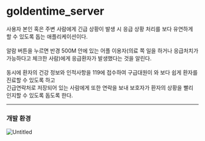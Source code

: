 # goldentime_server

사용자 본인 혹은 주변 사람에게 긴급 상황이 발생 시 응급 상황 처리를 보다 유연하게 할 수 있도록 돕는 애플리케이션이다.</br></br>
알람 버튼을 누르면 반경 500M 안에 있는 어플 이용자(의료 쪽 일을 하거나 응급처치가 가능하다고 체크한 사람)에게 응급환자가 발생했다는 것을 알린다.</br></br>
동시에 환자의 건강 정보와 인적사항을 119에 접수하여 구급대원이 와 보다 쉽게 환자를 진료할 수 있도록 하고</br>긴급연락처로 저장되어 있는 사람에게 또한 연락을 보내 보호자가 환자의 상황을 빨리 인지할 수 있도록 돕도록 한다.</br>


---
### 개발 환경
![Untitled](https://user-images.githubusercontent.com/69897338/153553081-14322d86-a117-4d8d-a314-cb2f57ce8d4d.png)
